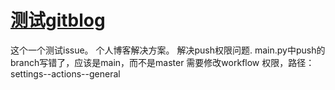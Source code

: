 # [测试gitblog ](https://github.com/humyna/gitblog/issues/1)

这个一个测试issue。
个人博客解决方案。
解决push权限问题.
main.py中push的branch写错了，应该是main，而不是master
需要修改workflow 权限，路径：settings--actions--general
